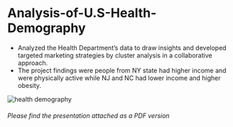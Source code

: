 # Analysis-of-U.S-Health-Demography

- Analyzed the Health Department’s data to draw insights and developed targeted marketing strategies by cluster analysis in a collaborative approach.
- The project findings were people from NY state had higher income and were physically active while NJ and NC had lower income and higher obesity.


![health demography](https://user-images.githubusercontent.com/26227282/42297898-a2a5ef60-7fd0-11e8-884e-4b8dc726dfb4.png)



###### Please find the presentation attached as a PDF version

